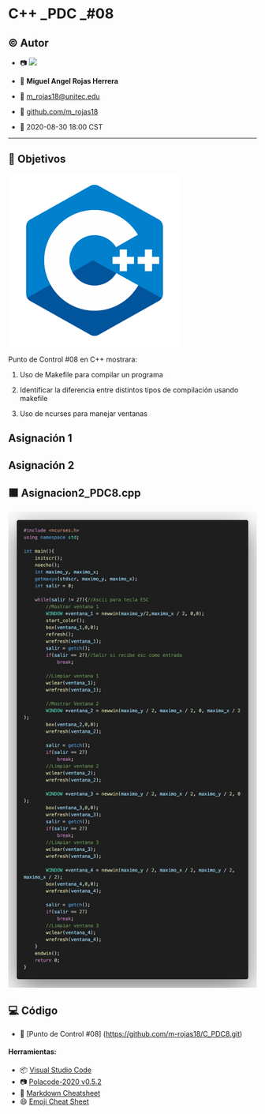# C++ _PDC _#08

## :copyright: Autor

- :camera: <img src="https://avatars3.githubusercontent.com/u/56422170?s=400&u=c17bae22002e16fabe68604a3df4bb77b8e1c281&v=4" width="160px">

- :man: **Miguel Angel Rojas Herrera**
- :e-mail: m_rojas18@unitec.edu
- :link: [github.com/m_rojas18](https://github.com/m-rojas18)
- :calendar: 2020-08-30 18:00 CST

---
## :dart: Objetivos
![](Imagenes/c++.png)

Punto de Control #08 en C++ mostrara:

1. Uso de Makefile para compilar un programa

2. Identificar la diferencia entre distintos tipos de compilación usando makefile

2. Uso de ncurses para manejar ventanas


## Asignación 1
## Asignación 2
## :black_large_square: Asignacion2_PDC8.cpp
![](Imagenes/Asignacion2.png)

## :computer: Código
- :blue_book: [Punto de Control #08] (https://github.com/m-rojas18/C_PDC8.git)

#### Herramientas:
- :package: [Visual Studio Code](https://code.visualstudio.com/)
- :camera: [Polacode-2020 v0.5.2](https://github.com/jeff-hykin/polacode)
- :notebook: [Markdown Cheatsheet](https://github.com/adam-p/markdown-here/wiki/Markdown-Cheatsheet)
- :smile: [Emoji Cheat Sheet](https://www.webfx.com/tools/emoji-cheat-sheet/)
